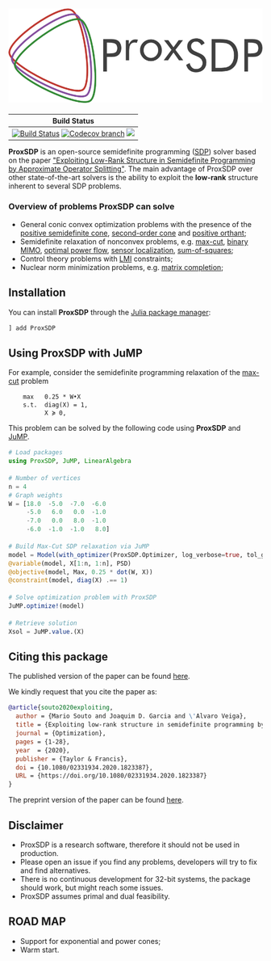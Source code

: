 ![ProxSDP logo](https://github.com/mariohsouto/ProxSDP_aux/blob/master/logo_proxSDP.png "ProxSDP logo")
---

| **Build Status** |
|:-----------------:|
| [![Build Status][build-img]][build-url] [![Codecov branch][codecov-img]][codecov-url] [![][docs-img]][docs-url]|

[build-img]: https://github.com/mariohsouto/ProxSDP.jl/workflows/CI/badge.svg?branch=master
[build-url]: https://github.com/mariohsouto/ProxSDP.jl/actions?query=workflow%3ACI
[codecov-img]: http://codecov.io/github/mariohsouto/ProxSDP.jl/coverage.svg?branch=master
[codecov-url]: http://codecov.io/github/mariohsouto/ProxSDP.jl?branch=master
[docs-img]: https://img.shields.io/badge/docs-latest-blue.svg
[docs-url]: https://mariohsouto.github.io/ProxSDP.jl/latest/

**ProxSDP** is an open-source semidefinite programming ([SDP](https://en.wikipedia.org/wiki/Semidefinite_programming)) solver based on the paper ["Exploiting Low-Rank Structure in Semidefinite Programming by Approximate Operator Splitting"](https://arxiv.org/abs/1810.05231). The main advantage of ProxSDP over other state-of-the-art solvers is the ability to exploit the **low-rank** structure inherent to several SDP problems.

### Overview of problems ProxSDP can solve

* General conic convex optimization problems with the presence of the [positive semidefinite cone](https://web.stanford.edu/~boyd/papers/pdf/semidef_prog.pdf), [second-order cone](https://web.stanford.edu/~boyd/papers/pdf/socp.pdf) and [positive orthant](https://www.math.ucla.edu/~tom/LP.pdf);
* Semidefinite relaxation of nonconvex problems, e.g. [max-cut](http://www-math.mit.edu/~goemans/PAPERS/maxcut-jacm.pdf), [binary MIMO](https://arxiv.org/pdf/cs/0606083.pdf), [optimal power flow](http://authorstest.library.caltech.edu/141/1/TPS_OPF_2_tech.pdf), [sensor localization](https://web.stanford.edu/~boyd/papers/pdf/sensor_selection.pdf), [sum-of-squares](https://en.wikipedia.org/wiki/Sum-of-squares_optimization);
* Control theory problems with [LMI](https://en.wikipedia.org/wiki/Linear_matrix_inequality) constraints;
* Nuclear norm minimization problems, e.g. [matrix completion](https://statweb.stanford.edu/~candes/papers/MatrixCompletion.pdf);

## Installation

You can install **ProxSDP** through the [Julia package manager](https://docs.julialang.org/en/v1/stdlib/Pkg/index.html):
```julia
] add ProxSDP
```

## Using ProxSDP with JuMP

For example, consider the semidefinite programming relaxation of the [max-cut](http://www-math.mit.edu/~goemans/PAPERS/maxcut-jacm.pdf) problem
```
    max   0.25 * W•X
    s.t.  diag(X) = 1,
          X ≽ 0,
```
This problem can be solved by the following code using **ProxSDP** and [JuMP](https://github.com/JuliaOpt/JuMP.jl).
```julia
# Load packages
using ProxSDP, JuMP, LinearAlgebra

# Number of vertices
n = 4
# Graph weights
W = [18.0  -5.0  -7.0  -6.0
     -5.0   6.0   0.0  -1.0
     -7.0   0.0   8.0  -1.0
     -6.0  -1.0  -1.0   8.0]

# Build Max-Cut SDP relaxation via JuMP
model = Model(with_optimizer(ProxSDP.Optimizer, log_verbose=true, tol_gap=1e-4, tol_feasibility=1e-4))
@variable(model, X[1:n, 1:n], PSD)
@objective(model, Max, 0.25 * dot(W, X))
@constraint(model, diag(X) .== 1)

# Solve optimization problem with ProxSDP
JuMP.optimize!(model)

# Retrieve solution
Xsol = JuMP.value.(X)
```

## Citing this package

The published version of the paper can be found [here](https://doi.org/10.1080/02331934.2020.1823387).

We kindly request that you cite the paper as:

```bibtex
@article{souto2020exploiting,
  author = {Mario Souto and Joaquim D. Garcia and \'Alvaro Veiga},
  title = {Exploiting low-rank structure in semidefinite programming by approximate operator splitting},
  journal = {Optimization},
  pages = {1-28},
  year  = {2020},
  publisher = {Taylor & Francis},
  doi = {10.1080/02331934.2020.1823387},
  URL = {https://doi.org/10.1080/02331934.2020.1823387}
}
```

The preprint version of the paper can be found [here](https://arxiv.org/abs/1810.05231).

## Disclaimer

* ProxSDP is a research software, therefore it should not be used in production.
* Please open an issue if you find any problems, developers will try to fix and find alternatives.
* There is no continuous development for 32-bit systems, the package should work, but might reach some issues.
* ProxSDP assumes primal and dual feasibility.

## ROAD MAP

- Support for exponential and power cones;
- Warm start.
